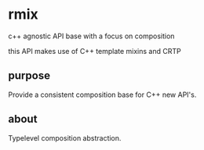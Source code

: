 # rmix

c++ agnostic API base with a focus on composition

this API makes use of C++ template mixins and CRTP

## purpose

Provide a consistent composition base for C++ new API's.

## about

Typelevel composition abstraction.